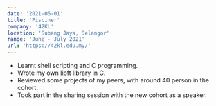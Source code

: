 ```yaml
---
date: '2021-06-01'
title: 'Pisciner'
company: '42KL'
location: 'Subang Jaya, Selangor'
range: 'June - July 2021'
url: 'https://42kl.edu.my/'
---
```

- Learnt shell scripting and C programming.
- Wrote my own libft library in C.
- Reviewed some projects of my peers, with around 40 person in the cohort.
- Took part in the sharing session with the new cohort as a speaker.

